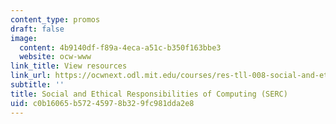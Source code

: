 ```yaml
---
content_type: promos
draft: false
image:
  content: 4b9140df-f89a-4eca-a51c-b350f163bbe3
  website: ocw-www
link_title: View resources
link_url: https://ocwnext.odl.mit.edu/courses/res-tll-008-social-and-ethical-responsibilities-of-computing-serc-fall-2021/
subtitle: ''
title: Social and Ethical Responsibilities of Computing (SERC)
uid: c0b16065-b572-4597-8b32-9fc981dda2e8
---
```


